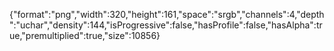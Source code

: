 {"format":"png","width":320,"height":161,"space":"srgb","channels":4,"depth":"uchar","density":144,"isProgressive":false,"hasProfile":false,"hasAlpha":true,"premultiplied":true,"size":10856}